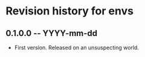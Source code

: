 # Revision history for envs

## 0.1.0.0 -- YYYY-mm-dd

* First version. Released on an unsuspecting world.
